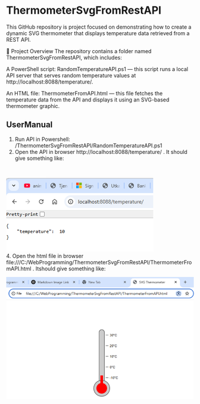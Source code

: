 # ThermometerSvgFromRestAPI
This GitHub repository is project focused on demonstrating how to create a dynamic SVG thermometer that displays temperature data retrieved from a REST API.

🧪 Project Overview
The repository contains a folder named ThermometerSvgFromRestAPI, which includes:

A PowerShell script: RandomTemperatureAPI.ps1 — this script runs a local API server that serves random temperature values at http://localhost:8088/temperature/.

An HTML file: ThermometerFromAPI.html — this file fetches the temperature data from the API and displays it using an SVG-based thermometer graphic.

## UserManual

1. Run API in Powershell: /ThermometerSvgFromRestAPI/RandomTemperatureAPI.ps1
2. Open the API in browser http://localhost:8088/temperature/ . It should give something like:
<br>

![API in Browser](images/APIInBrowser.png)
<br>
4. Open the html file in browser file:///C:/WebProgramming/ThermometerSvgFromRestAPI/ThermometerFromAPI.html . Itshould give something like:
<br>

![API in Browser](images/ThermometerInBrowser.png) 
